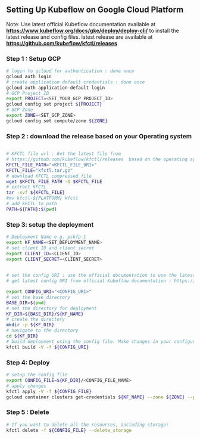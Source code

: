 ## Setting Up Kubeflow on Google Cloud Platform 

Note: Use latest official Kubeflow documentation available at **https://www.kubeflow.org/docs/gke/deploy/deploy-cli/** to install the latest release and config files.
latest release are available at **https://github.com/kubeflow/kfctl/releases**

### Step 1 : Setup GCP 

```bash
# login to gcloud for authentication : done once
gcloud auth login
# create application default credentials : done once
gcloud auth application-default login
# GCP Project ID
export PROJECT=<SET_YOUR_GCP_PROJECT_ID>
gcloud config set project ${PROJECT}
# GCP Zone
export ZONE=<SET_GCP_ZONE>
gcloud config set compute/zone ${ZONE}
```

### Step 2 : download the release based on your Operating system


```bash

# KFCTL file url : Get the latest file from 
# https://github.com/kubeflow/kfctl/releases  based on the operating system
KFCTL_FILE_PATH="<KFCTL_FILE_URI>"
KFCTL_FILE="kfctl.tar.gz"
# download KFCTL compressed file
wget $KFCTL_FILE_PATH -O $KFCTL_FILE
# extract KFCTL
tar -xvf ${KFCTL_FILE}
#mv kfctl-${PLATFORM} kfctl
# add kFCTL to path
PATH=${PATH}:$(pwd)
```
### Step 3: setup the deployment

```bash
# Deployment Name e.g. pskfp-1
export KF_NAME=<SET_DEPLOYMENT_NAME>
# set client ID and client secret
export CLIENT_ID=<CLIENT_ID>
export CLIENT_SECRET=<CLIENT_SECRET>

	
# set the config URI : use the official documentation to use the latest config file
# get latest config URI from official Kubeflow documentation : https://www.kubeflow.org/docs/gke/deploy/deploy-cli/

export CONFIG_URI="<CONFIG_URI>"
# set the base directory	
BASE_DIR=$(pwd)
# set the directory for deployment
KF_DIR=${BASE_DIR}/${KF_NAME}
# create the directory
mkdir -p ${KF_DIR}
# navigate to the directory
cd ${KF_DIR}
# build deployment using the config file. Make changes in your configuration if needed
kfctl build -V -f ${CONFIG_URI}

```
### Step 4: Deploy
```bash
# setup the config file
export CONFIG_FILE=${KF_DIR}/<CONFIG_FILE_NAME>
# apply changes
kfctl apply -V -f ${CONFIG_FILE}
gcloud container clusters get-credentials ${KF_NAME} --zone ${ZONE} --project ${PROJECT}
```
### Step 5 : Delete 

```bash
# If you want to delete all the resources, including storage:
kfctl delete -f ${CONFIG_FILE} --delete_storage
```
